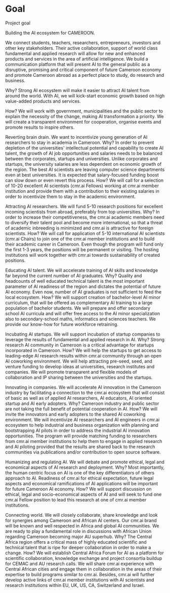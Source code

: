 # Goal
Project goal

Building the AI ecosystem for CAMEROON. 

We connect students, teachers, researchers, entrepreneurs, investors and other key stakeholders. 
Their active collaboration, support of world class fundamental and applied research will allow for new and enhanced products and services in the area of artificial intelligence.
We build a communication platform that will present AI to the general public as a disruptive, promising and critical component of future Cameroon economy and promote Cameroon abroad as a perfect place to study, do research and business.

Why? 
Strong AI ecosystem will make it easier to attract AI talent from around the world. With AI, we will kick-start economic growth based on high value-added products and services.

How? 
We will work with government, municipalities and the public sector to explain the necessity of the change, making AI transformation a priority. 
We will create a transparent environment for cooperation, organise events and promote results to inspire others.

Reverting brain drain. 
We want to incentivize young generation of AI researchers to stay in academia in Cameroon.
Why? 
In order to prevent depletion of the universities' intellectual potential and capability to create AI talent, the growth of AI job opportunities and salaries needs to be balanced between the corporates, startups and universities. Unlike corporates and startups, the university salaries are less dependent on economic growth of the region. 
The best AI scientists are leaving computer science departments even at best universities. It is expected that salary-focused funding boost can slow down or even revert this process.
How? 
We will call for a selection of 10-20 excellent AI scientists (cmr.ai Fellows) working at cmr.ai member institution and provide them with a contribution to their existing salaries in order to incentivize them to stay in the academic environment.

Attracting AI researchers. 
We will fund 5-10 research positions for excellent incoming scientists from abroad, preferably from top universities.
Why? 
In order to increase their competitiveness, the cmr.ai academic members need to diversify their talent pool and become more international, so that a threat of academic inbreeding is minimized and cmr.ai is attractive for foreign scientists.
How? 
We will call for application of 5-10 international AI scientists (cmr.ai Chairs) to join one of the cmr.ai member institutions and to build their academic career in Cameroon. Even though the program will fund only the first 1-3 years, the positions will be permanent or  visiting. 
The hosting institutions will work together with cmr.ai towards sustainability of created positions.

Educating AI talent. 
We will accelerate training of AI skills and knowledge far beyond the current number of AI graduates.
Why? 
Quality and headcounts of well educated technical talent is the most important parameter of AI readiness of the region and dictates the potential of future AI economy. Even now, number of AI graduates is not sufficient to feed the local ecosystem.
How? 
We will support creation of bachelor-level AI minor curriculum, that will be offered as complementary AI training to a large population of bachelor students. 
We will prepare and offer secondary school AI curricula and will offer free access to the AI minor specialization also to secondary-school maths, informatics and sciences teachers. 
We provide our know-how for future workforce retraining.

Incubating AI startups. 
We will support incubation of startup companies to leverage the results of fundamental and applied research in AI.
Why? 
Strong research AI community in Cameroon is a critical advantage for startups incorporated in Cameroon.
How? 
We will help the startups to get access to leading-edge AI research results within cmr.ai community through an open AI coworking environment. 
We will help attracting pre-seed, seed, and venture funding to develop ideas at universities, research institutes and companies. 
We will promote transparent and flexible models of collaboration and IP sharing between the universities and the startups.

Innovating in companies. 
We will accelerate AI innovation in the Cameroon industry by facilitating a connection to the cmr.ai ecosystem that will consist of basic as well as of applied AI researchers, AI educators, AI oriented startup and AI early adopters.
Why? 
Cameroon industry and public sector are not taking the full benefit of potential cooperation in AI.
How? 
We will invite the innovators and early adopters to the shared AI coworking environment. We will incentivize AI researchers and AI engineers in cmr.ai ecosystem to help industrial and business organization with planning and bootstrapping AI pilots in order to address the industrial AI innovation opportunities. The program will provide matching funding to researchers from cmr.ai member institutions to help them to engage in applied research and AI piloting provided that the results are shared back to the research communities via publications and/or contribution to open source software.

Humanizing and regulating AI. 
We will debate and promote ethical, legal and economical aspects of AI research and deployment.
Why? 
Most importantly, the human centric focus on AI is one of the key differentiators of others approach to AI. 
Readiness of cmr.ai for ethical expectation, future legal aspects and economical ramifications of AI applications will be important for future Cameroon AI economy.
How? 
We will support discussion on ethical, legal and socio-economical aspects of AI and will seek to fund one cmr.ai Fellow position  to lead this research at one of cmr.ai member institutions.

Connecting world. 
We will closely collaborate, share knowledge and look for synergies among Cameroon and African AI centers. 
Our cmr.ai brand will be known and well respected in Africa and global AI communities. 
We are ready to play a fundamental role in discussions with African Union regarding Cameroon becoming major AU superhub.
Why? 
The Central Africa region offers a critical mass of highly educated scientific and technical talent that is ripe for deeper collaboration in order to make a change.
How? 
We will establish Central Africa Forum for AI as a platform for scientific collaboration, knowledge exchange and project consortia buildup for CEMAC and AU research calls.
We will share cmr.ai experience with Central African cities and engage them in collaboration in the areas of their expertise to build programs similar to cmr.ai. Besides, cmr.ai will further develop active links of cmr.ai member institutions with AI scientists and research institutions within EU, UK, US, CA, Switzerland and Israel.
